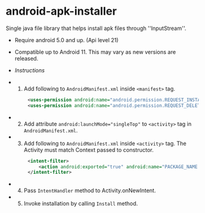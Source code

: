 # android-apk-installer
Single java file library that helps install apk files through ''InputStream''.

 *  Require android 5.0 and up. (Api level 21)
 *  Compatible up to Android 11. This may vary as new versions are released.
 
 *  *Instructions*
 *  1. Add following to ``AndroidManifest.xml`` inside ``<manifest>`` tag.
```xml
        <uses-permission android:name="android.permission.REQUEST_INSTALL_PACKAGES"/>
        <uses-permission android:name="android.permission.REQUEST_DELETE_PACKAGES"/>
```
 *  2. Add attribute ``android:launchMode="singleTop"`` to ``<activity>`` tag in ``AndroidManifest.xml``.
 *  3. Add following to ``AndroidManifest.xml`` inside ``<activity>`` tag. The Activity must match Context passed to constructor.
```xml
        <intent-filter>
            <action android:exported="true" android:name="PACKAGE_NAME.SESSION_API_PACKAGE_INSTALLED" />
        </intent-filter>
```
 *  4. Pass ``IntentHandler`` method to Activity.onNewIntent.
 *  5. Invoke installation by calling ``Install`` method.
